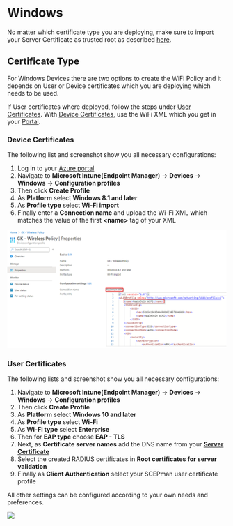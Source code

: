 # Windows

No matter which certificate type you are deploying, make sure to import your Server Certificate as trusted root as described [here](../trusted-root.md#to-add-a-trusted-root-profile-for-your-clients).

## Certificate Type

For Windows Devices there are two options to create the WiFi Policy and it depends on User or Device certificates which you are deploying which needs to be used.

If User certificates where deployed, follow the steps under [User Certificates](windows.md#user-certificates). With [Device Certificates](windows.md#device-certificates), use the WiFi XML which you get in your [Portal](../../portal/settings-trusted-roots/xml.md#wifi).

### Device Certificates&#x20;

The following list and screenshot show you all necessary configurations:

1. Log in to your [Azure portal](https://porta.azure.com)
2. Navigate to **Microsoft Intune(Endpoint Manager)** -> **Devices** -> **Windows**  -> **Configuration profiles**
3. Then click **Create Profile**
4. As **Platform** select **Windows 8.1 and later**
5. As **Profile type** select **Wi-Fi import**
6. Finally enter a **Connection name** and upload the Wi-Fi XML which matches the value of the first **\<name>** tag of your XML

![](<../../.gitbook/assets/image (38).png>)

### User Certificates

The following lists and screenshot show you all necessary configurations:

1. Navigate to **Microsoft Intune(Endpoint Manager)** -> **Devices** -> **Windows** -> **Configuration profiles**
2. Then click **Create Profile**
3. As **Platform** select **Windows 10 and later**
4. As **Profile type** select **Wi-Fi**
5. As **Wi-Fi type** select **Enterprise**
6. Then for **EAP type** choose **EAP - TLS**
7. Next, as **Certificate server names** add the DNS name from your [**Server Certificate**](../../portal/settings-server.md#server-certificate)
8. Select the created RADIUS certificates in **Root certificates for server validation**
9. Finally as **Client Authentication** select your SCEPman user certificate profile

All other settings can be configured according to your own needs and preferences.

![](https://gblobscdn.gitbook.com/assets%2F-Lzl3JXanfpvdg6pLlGg%2F-MOVUukmvRB1ro-KX5on%2F-MOVVQtXF-vADh51U\_Bs%2Frj-wifi\_user-profile.png?alt=media\&token=9c40b778-f822-4b68-ac23-8a03f9c03175)
